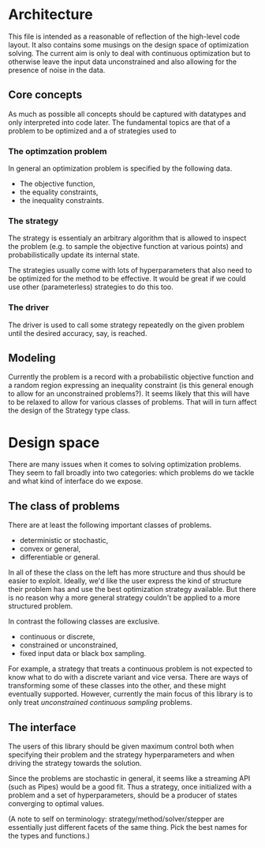 # Architecture

This file is intended as a reasonable of reflection of the high-level
code layout. It also contains some musings on the design space of
optimization solving. The current aim is only to deal with continuous
optimization but to otherwise leave the input data unconstrained and
also allowing for the presence of noise in the data.

## Core concepts

As much as possible all concepts should be captured with datatypes and
only interpreted into code later. The fundamental topics are that of a
problem to be optimized and a of strategies used to

### The optimzation problem

In general an optimization problem is specified by the following data.

* The objective function,
* the equality constraints,
* the inequality constraints.

### The strategy

The strategy is essentialy an arbitrary algorithm that is allowed to
inspect the problem (e.g. to sample the objective function at various
points) and probabilistically update its internal state.

The strategies usually come with lots of hyperparameters that also
need to be optimized for the method to be effective. It would be
great if we could use other (parameterless) strategies to do this too.

### The driver

The driver is used to call some strategy repeatedly on the given
problem until the desired accuracy, say, is reached.

## Modeling

Currently the problem is a record with a probabilistic objective
function and a random region expressing an inequality constraint (is
this general enough to allow for an unconstrained problems?). It seems
likely that this will have to be relaxed to allow for various classes
of problems. That will in turn affect the design of the Strategy type
class.

# Design space

There are many issues when it comes to solving optimization
problems. They seem to fall broadly into two categories: which
problems do we tackle and what kind of interface do we expose.

## The class of problems

There are at least the following important classes of problems.

* deterministic or stochastic,
* convex or general,
* differentiable or general.

In all of these the class on the left has more structure and thus
should be easier to exploit. Ideally, we'd like the user express the
kind of structure their problem has and use the best optimization
strategy available. But there is no reason why a more general strategy
couldn't be applied to a more structured problem.

In contrast the following classes are exclusive.

* continuous or discrete,
* constrained or unconstrained,
* fixed input data or black box sampling.

For example, a strategy that treats a continuous problem is not
expected to know what to do with a discrete variant and vice
versa. There are ways of transforming some of these classes into the
other, and these might eventually supported. However, currently the
main focus of this library is to only treat *unconstrained*
*continuous* *sampling* problems.

## The interface

The users of this library should be given maximum control both when
specifying their problem and the strategy hyperparameters and when
driving the strategy towards the solution.

Since the problems are stochastic in general, it seems like a
streaming API (such as Pipes) would be a good fit. Thus a strategy,
once initialized with a problem and a set of hyperparameters, should be
a producer of states converging to optimal values.

(A note to self on terminology: strategy/method/solver/stepper are essentially
just different facets of the same thing. Pick the best names for the
types and functions.)